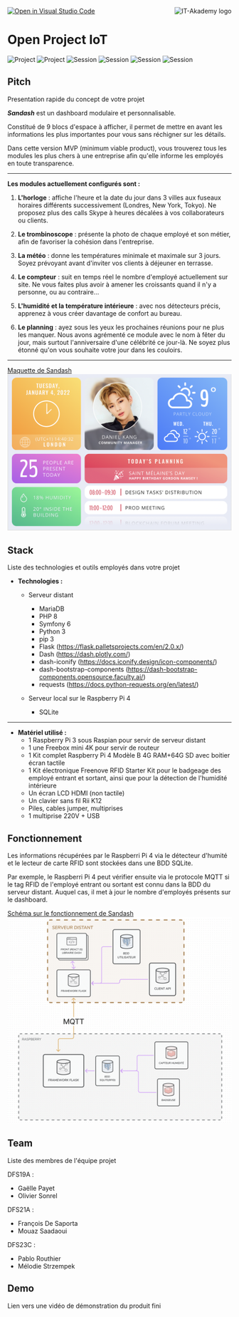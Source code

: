[![Open in Visual Studio Code](https://classroom.github.com/assets/open-in-vscode-f059dc9a6f8d3a56e377f745f24479a46679e63a5d9fe6f495e02850cd0d8118.svg)](https://classroom.github.com/online_ide?assignment_repo_id=6640314&assignment_repo_type=AssignmentRepo)
<a href="https://aimeos.org/">
    <img src="https://res.cloudinary.com/it-akademy/image/upload/f_auto,q_auto,h_60/logo_2x_feoygs.png" alt="IT-Akademy logo" title="IT-Akademy" align="right" height="60" />
</a>

# Open Project IoT

![Project](https://img.shields.io/badge/Projet_type-IoT-blue.svg)
![Project](https://img.shields.io/badge/Projet_mode-Hackathon/sprint-orange.svg)
![Session](https://img.shields.io/badge/Session-DFS18-brightgreen.svg)
![Session](https://img.shields.io/badge/Session-DFS19-brightgreen.svg)
![Session](https://img.shields.io/badge/Session-DFS21-brightgreen.svg)
![Session](https://img.shields.io/badge/Session-DFS23-brightgreen.svg)

## Pitch

Presentation rapide du concept de votre projet

<b><i>Sandash</i></b> est un dashboard modulaire et personnalisable. 

Constitué de 9 blocs d'espace à afficher, il permet de mettre en avant les informations les plus importantes pour vous sans réchigner sur les détails. 

Dans cette version MVP (minimum viable product), vous trouverez tous les modules les plus chers à une entreprise afin qu'elle informe les employés en toute transparence. 

---

<b>Les modules actuellement configurés sont : </b>

1. <b>L'horloge</b> : affiche l'heure et la date du jour dans 3 villes aux fuseaux horaires différents successivement (Londres, New York, Tokyo). Ne proposez plus des calls Skype à heures décalées à vos collaborateurs ou clients.


2. <b>Le trombinoscope</b> : présente la photo de chaque employé et son métier, afin de favoriser la cohésion dans l'entreprise.


3. <b>La météo</b> : donne les températures minimale et maximale sur 3 jours. Soyez prévoyant avant d'inviter vos clients à déjeuner en terrasse.


4. <b>Le compteur</b> : suit en temps réel le nombre d'employé actuellement sur site. Ne vous faites plus avoir à amener les croissants quand il n'y a personne, ou au contraire...


5. <b>L'humidité et la température intérieure</b> : avec nos détecteurs précis, apprenez à vous créer davantage de confort au bureau.


6. <b>Le planning</b> : ayez sous les yeux les prochaines réunions pour ne plus les manquer. Nous avons agrémenté ce module avec le nom à fêter du jour, mais surtout l'anniversaire d'une célébrité ce jour-là. Ne soyez plus étonné qu'on vous souhaite votre jour dans les couloirs.

---

<u>Maquette de Sandash</u>
![alt maquette](./images/maquette.png?raw=true "Maquette")

## Stack

Liste des technologies et outils employés dans votre projet
- <b>Technologies :</b>
    - Serveur distant
        - MariaDB
        - PHP 8
        - Symfony 6
        - Python 3
        - pip 3 
        - Flask (https://flask.palletsprojects.com/en/2.0.x/)
        - Dash (https://dash.plotly.com/)
        - dash-iconify (https://docs.iconify.design/icon-components/)
        - dash-bootstrap-components (https://dash-bootstrap-components.opensource.faculty.ai/)
        - requests (https://docs.python-requests.org/en/latest/)

    - Serveur local sur le Raspberry Pi 4
        - SQLite
        

---

- <b>Matériel utilisé :</b>
    - 1 Raspberry Pi 3 sous Raspian pour servir de serveur distant
    - 1 une Freebox mini 4K pour servir de routeur
    - 1 Kit complet Raspberry Pi 4 Modèle B 4G RAM+64G SD avec boitier écran tactile  
    - 1 Kit électronique Freenove RFID Starter Kit pour le badgeage des employé entrant et sortant, ainsi que pour la détection de l'humidité intérieure
    - Un écran LCD HDMI (non tactile)
    - Un clavier sans fil Rii K12
    - Piles, cables jumper, multiprises
    - 1 multiprise 220V + USB  

## Fonctionnement

Les informations récupérées par le Raspberri Pi 4 via le détecteur d'humité et le lecteur de carte RFID sont stockées dans une BDD SQLite. 

Par exemple, le Raspberri Pi 4 peut vérifier ensuite via le protocole MQTT si le tag RFID de l'employé entrant ou sortant est connu dans la BDD du serveur distant. Auquel cas, il met à jour le nombre d'employés présents sur le dashboard.

<u>Schéma sur le fonctionnement de Sandash</u>
![alt mqtt-schema](./images/mqtt-schema.png?raw=true "MQTT protocol schema")

## Team

Liste des membres de l'équipe projet

DFS19A :
- Gaëlle Payet 
- Olivier Sonrel

DFS21A :
- François De Saporta
- Mouaz Saadaoui

DFS23C :
- Pablo Routhier
- Mélodie Strzempek

## Demo

Lien vers une vidéo de démonstration du produit fini
